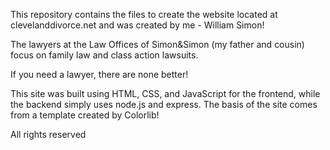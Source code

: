 This repository contains the files to create the website located at clevelanddivorce.net and was created by me - William Simon!

The lawyers at the Law Offices of Simon&Simon (my father and cousin) focus on family law and class action lawsuits. 

If you need a lawyer, there are none better!

This site was built using HTML, CSS, and JavaScript for the frontend, while the backend simply uses node.js and express. The basis of the site comes from a template created by Colorlib!

All rights reserved
 
